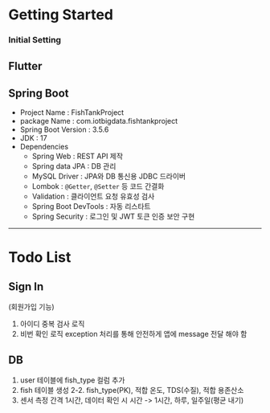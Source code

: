 # Getting Started

### Initial Setting
Flutter
---
## Spring Boot
- Project Name : FishTankProject
- package Name : com.iotbigdata.fishtankproject
- Spring Boot Version : 3.5.6
- JDK : 17
- Dependencies
  - Spring Web : REST API 제작
  - Spring data JPA : DB 관리
  - MySQL Driver : JPA와 DB 통신용 JDBC 드라이버
  - Lombok : `@Getter`, `@Setter` 등 코드 간결화
  - Validation : 클라이언트 요청 유효성 검사
  - Spring Boot DevTools : 자동 리스타트
  - Spring Security : 로그인 및 JWT 토큰 인증 보안 구현
 
---

# Todo List

## Sign In
(회원가입 기능)
1. 아이디 중복 검사 로직
2. 비번 확인 로직
exception 처리를 통해 안전하게 앱에 message 전달 해야 함

## DB
1. user 테이블에 fish_type 컬럼 추가
2. fish 테이블 생성
2-2. fish_type(PK), 적합 온도, TDS(수질), 적합 용존산소
3. 센서 측정 간격 1시간, 데이터 확인 시 시간 -> 1시간, 하루, 일주일(평균 내기)
